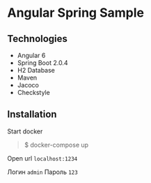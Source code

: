 # Angular Spring Sample

## Technologies
-	Angular 6
-	Spring Boot 2.0.4
-	H2 Database
-	Maven
-	Jacoco
-	Checkstyle

## Installation

Start docker
> $ docker-compose up

Open url `localhost:1234`

Логин `admin`
Пароль `123`
